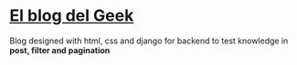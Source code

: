 <h1><a href="https://geeks-blog.herokuapp.com/">El blog del Geek</a></h1>

<p>Blog designed with html, css and django for backend to test knowledge in <strong>post, filter and pagination</strong></p>
